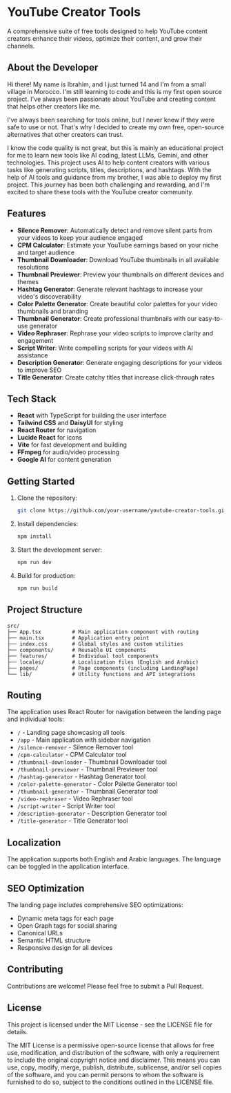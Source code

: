 # YouTube Creator Tools

A comprehensive suite of free tools designed to help YouTube content creators enhance their videos, optimize their content, and grow their channels.

## About the Developer

Hi there! My name is Ibrahim, and I just turned 14 and I'm from a small village in Morocco. I'm still learning to code and this is my first open source project. I've always been passionate about YouTube and creating content that helps other creators like me.

I've always been searching for tools online, but I never knew if they were safe to use or not. That's why I decided to create my own free, open-source alternatives that other creators can trust.

I know the code quality is not great, but this is mainly an educational project for me to learn new tools like AI coding, latest LLMs, Gemini, and other technologies. This project uses AI to help content creators with various tasks like generating scripts, titles, descriptions, and hashtags. With the help of AI tools and guidance from my brother, I was able to deploy my first project. This journey has been both challenging and rewarding, and I'm excited to share these tools with the YouTube creator community.


## Features

- **Silence Remover**: Automatically detect and remove silent parts from your videos to keep your audience engaged
- **CPM Calculator**: Estimate your YouTube earnings based on your niche and target audience
- **Thumbnail Downloader**: Download YouTube thumbnails in all available resolutions
- **Thumbnail Previewer**: Preview your thumbnails on different devices and themes
- **Hashtag Generator**: Generate relevant hashtags to increase your video's discoverability
- **Color Palette Generator**: Create beautiful color palettes for your video thumbnails and branding
- **Thumbnail Generator**: Create professional thumbnails with our easy-to-use generator
- **Video Rephraser**: Rephrase your video scripts to improve clarity and engagement
- **Script Writer**: Write compelling scripts for your videos with AI assistance
- **Description Generator**: Generate engaging descriptions for your videos to improve SEO
- **Title Generator**: Create catchy titles that increase click-through rates

## Tech Stack

- **React** with TypeScript for building the user interface
- **Tailwind CSS** and **DaisyUI** for styling
- **React Router** for navigation
- **Lucide React** for icons
- **Vite** for fast development and building
- **FFmpeg** for audio/video processing
- **Google AI** for content generation

## Getting Started

1. Clone the repository:
   ```bash
   git clone https://github.com/your-username/youtube-creator-tools.git
   ```

2. Install dependencies:
   ```bash
   npm install
   ```

3. Start the development server:
   ```bash
   npm run dev
   ```

4. Build for production:
   ```bash
   npm run build
   ```

## Project Structure

```
src/
├── App.tsx          # Main application component with routing
├── main.tsx         # Application entry point
├── index.css        # Global styles and custom utilities
├── components/      # Reusable UI components
├── features/        # Individual tool components
├── locales/         # Localization files (English and Arabic)
├── pages/           # Page components (including LandingPage)
└── lib/             # Utility functions and API integrations
```

## Routing

The application uses React Router for navigation between the landing page and individual tools:

- `/` - Landing page showcasing all tools
- `/app` - Main application with sidebar navigation
- `/silence-remover` - Silence Remover tool
- `/cpm-calculator` - CPM Calculator tool
- `/thumbnail-downloader` - Thumbnail Downloader tool
- `/thumbnail-previewer` - Thumbnail Previewer tool
- `/hashtag-generator` - Hashtag Generator tool
- `/color-palette-generator` - Color Palette Generator tool
- `/thumbnail-generator` - Thumbnail Generator tool
- `/video-rephraser` - Video Rephraser tool
- `/script-writer` - Script Writer tool
- `/description-generator` - Description Generator tool
- `/title-generator` - Title Generator tool

## Localization

The application supports both English and Arabic languages. The language can be toggled in the application interface.

## SEO Optimization

The landing page includes comprehensive SEO optimizations:
- Dynamic meta tags for each page
- Open Graph tags for social sharing
- Canonical URLs
- Semantic HTML structure
- Responsive design for all devices

## Contributing

Contributions are welcome! Please feel free to submit a Pull Request.

## License

This project is licensed under the MIT License - see the LICENSE file for details.

The MIT License is a permissive open-source license that allows for free use, modification, and distribution of the software, with only a requirement to include the original copyright notice and disclaimer. This means you can use, copy, modify, merge, publish, distribute, sublicense, and/or sell copies of the software, and you can permit persons to whom the software is furnished to do so, subject to the conditions outlined in the LICENSE file.

